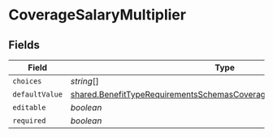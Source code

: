 # CoverageSalaryMultiplier


## Fields

| Field                                                                                                                                                                         | Type                                                                                                                                                                          | Required                                                                                                                                                                      | Description                                                                                                                                                                   |
| ----------------------------------------------------------------------------------------------------------------------------------------------------------------------------- | ----------------------------------------------------------------------------------------------------------------------------------------------------------------------------- | ----------------------------------------------------------------------------------------------------------------------------------------------------------------------------- | ----------------------------------------------------------------------------------------------------------------------------------------------------------------------------- |
| `choices`                                                                                                                                                                     | *string*[]                                                                                                                                                                    | :heavy_minus_sign:                                                                                                                                                            | N/A                                                                                                                                                                           |
| `defaultValue`                                                                                                                                                                | [shared.BenefitTypeRequirementsSchemasCoverageSalaryMultiplierDefaultValue](../../../sdk/models/shared/benefittyperequirementsschemascoveragesalarymultiplierdefaultvalue.md) | :heavy_minus_sign:                                                                                                                                                            | N/A                                                                                                                                                                           |
| `editable`                                                                                                                                                                    | *boolean*                                                                                                                                                                     | :heavy_minus_sign:                                                                                                                                                            | N/A                                                                                                                                                                           |
| `required`                                                                                                                                                                    | *boolean*                                                                                                                                                                     | :heavy_minus_sign:                                                                                                                                                            | N/A                                                                                                                                                                           |